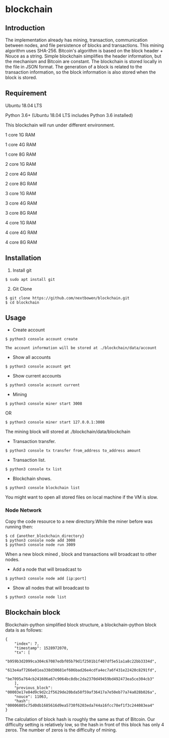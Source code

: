 # blockchain
## Introduction
The implementation already has mining, transaction, communication between nodes, and file persistence of blocks and transactions. This mining algorithm uses SHA-256. Bitcoin's algorithm is based on the block header + Nouce as a string. Simple blockchain simplifies the header information, but the mechanism and Bitcoin are constant.
The blockchain is stored locally in the file in JSON format. The generation of a block is related to the transaction information, so the block information is also stored when the block is stored.

## Requirement 
Ubuntu 18.04 LTS

Python 3.6+ (Ubuntu 18.04 LTS includes Python 3.6 installed)

This blockchain will run under different environment.

1 core 1G RAM

1 core 4G RAM

1 core 8G RAM

2 core 1G RAM

2 core 4G RAM

2 core 8G RAM

3 core 1G RAM

3 core 4G RAM

3 core 8G RAM

4 core 1G RAM

4 core 4G RAM

4 core 8G RAM

## Installation 

1. Install git
```
$ sudo apt install git
```
2. Git Clone
```
$ git clone https://github.com/nextbowen/blockchain.git
$ cd blockchain
```

## Usage

- Create account
```
$ python3 console account create
```
    The account information will be stored at ./blockchain/data/account
- Show all accounts
```
$ python3 console account get
```
- Show current accounts
```
$ python3 console account current
```
- Mining
```
$ python3 console miner start 3008
```
OR
```
$ python3 console miner start 127.0.0.1:3008
```
The mining block will stored at ./blockchain/data/blockchain
- Transaction transfer.   
```
$ python3 console tx transfer from_address to_address amount
```
- Transaction list.   
```
$ python3 console tx list
```
- Blockchain shows.   
```
$ python3 console blockchain list
```

You might want to open all stored files on local machine if the VM is slow.
### Node Network
Copy the code resource to a new directory.While the miner before was running then:
```
$ cd {another_blockchain_directory}
$ python3 console node add 3008 
$ python3 console node run 3009
```
When a new block mined , block and transactions will broadcast to other nodes.
- Add a node that will broadcast to
```
$ python3 console node add [ip:port]
```
- Show all nodes that will broadcast to
```
$ python3 console node list
```

## Blockchain block

Blockchain-python simplified block structure, a blockchain-python block data is as follows:
```
{
	"index": 7,
	"timestamp": 1528972070,
	"tx": [
        "b959b3d2099ca304c67087edbf05b79d1f2501b1f407df5e51a1a8c22bb3334d",
        "613e4af7266e01ea338d30681ef606bad26e4cdfa4ec7a6f431e22420c8291fd",
        "be7095a764cb241606a67c9064bc8dbc2da2370d49459bd492473ea5ce304cb3"
    ],
	"previous_block": "00003e17e04d9c9d2c2f5629de20bda58f59af36417a7e50eb77a74a028b026a",
	"nouce": 11063,
	"hash": "00006805c75d0db1685616d9ea5730f6203eda744a16fcc78ef1f3c244083ea4"
}
```
The calculation of block hash is roughly the same as that of Bitcoin. Our difficulty setting is relatively low, so the hash in front of this block has only 4 zeros. The number of zeros is the difficulty of mining.

